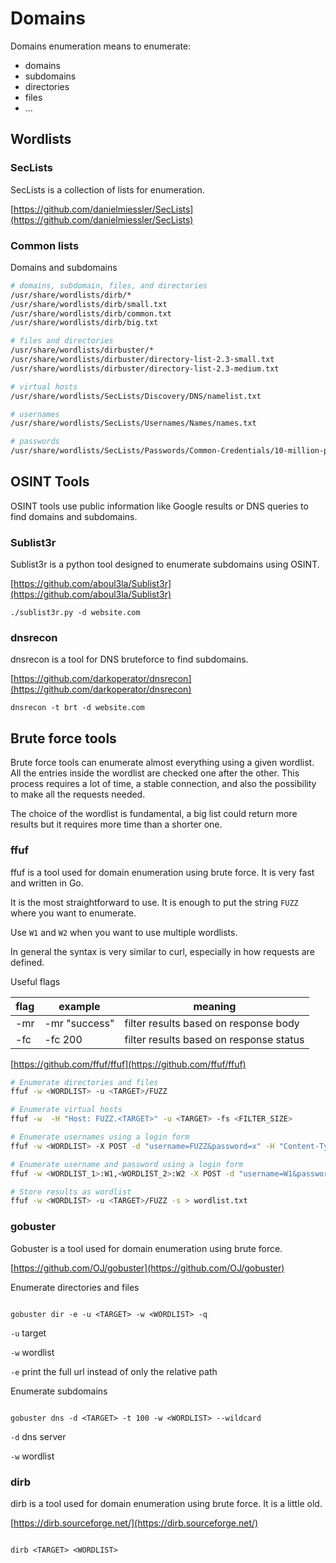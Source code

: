 # Domains

Domains enumeration means to enumerate:

- domains
- subdomains
- directories
- files
- ...

## Wordlists

### SecLists

SecLists is a collection of lists for enumeration.

[https://github.com/danielmiessler/SecLists](https://github.com/danielmiessler/SecLists)

### Common lists

Domains and subdomains

```bash
# domains, subdomain, files, and directories
/usr/share/wordlists/dirb/*
/usr/share/wordlists/dirb/small.txt
/usr/share/wordlists/dirb/common.txt
/usr/share/wordlists/dirb/big.txt

# files and directories
/usr/share/wordlists/dirbuster/*
/usr/share/wordlists/dirbuster/directory-list-2.3-small.txt
/usr/share/wordlists/dirbuster/directory-list-2.3-medium.txt

# virtual hosts
/usr/share/wordlists/SecLists/Discovery/DNS/namelist.txt

# usernames
/usr/share/wordlists/SecLists/Usernames/Names/names.txt

# passwords
/usr/share/wordlists/SecLists/Passwords/Common-Credentials/10-million-password-list-top-100.txt
```

## OSINT Tools

OSINT tools use public information like Google results or DNS queries to find domains and subdomains.

### Sublist3r

Sublist3r is a python tool designed to enumerate subdomains using OSINT.

[https://github.com/aboul3la/Sublist3r](https://github.com/aboul3la/Sublist3r)

```
./sublist3r.py -d website.com
```

### dnsrecon

dnsrecon is a tool for DNS bruteforce to find subdomains.

[https://github.com/darkoperator/dnsrecon](https://github.com/darkoperator/dnsrecon)

```
dnsrecon -t brt -d website.com
```

## Brute force tools

Brute force tools can enumerate almost everything using a given wordlist. All the entries inside the wordlist are checked one after the other. This process requires a lot of time, a stable connection, and also the possibility to make all the requests needed.

The choice of the wordlist is fundamental, a big list could return more results but it requires more time than a shorter one.

### ffuf

ffuf is a tool used for domain enumeration using brute force. It is very fast and written in Go.

It is the most straightforward to use. It is enough to put the string `FUZZ` where you want to enumerate.

Use `W1` and `W2` when you want to use multiple wordlists.

In general the syntax is very similar to curl, especially in how requests are defined.

Useful flags

| flag | example       | meaning                                 |
| ---- | ------------- | --------------------------------------- |
| -mr  | -mr "success" | filter results based on response body   |
| -fc  | -fc 200       | filter results based on response status |

[https://github.com/ffuf/ffuf](https://github.com/ffuf/ffuf)

```bash
# Enumerate directories and files
ffuf -w <WORDLIST> -u <TARGET>/FUZZ

# Enumerate virtual hosts
ffuf -w  -H "Host: FUZZ.<TARGET>" -u <TARGET> -fs <FILTER_SIZE>

# Enumerate usernames using a login form
ffuf -w <WORDLIST> -X POST -d "username=FUZZ&password=x" -H "Content-Type: application/x-www-form-urlencoded" -u <TARGET> -mr "bad password"

# Enumerate username and password using a login form
ffuf -w <WORDLIST_1>:W1,<WORDLIST_2>:W2 -X POST -d "username=W1&password=W2" -H "Content-Type: application/x-www-form-urlencoded" -u <TARGET> -mr "bad password"

# Store results as wordlist
ffuf -w <WORDLIST> -u <TARGET>/FUZZ -s > wordlist.txt
```

### gobuster

Gobuster is a tool used for domain enumeration using brute force.

[https://github.com/OJ/gobuster](https://github.com/OJ/gobuster)

Enumerate directories and files

```

gobuster dir -e -u <TARGET> -w <WORDLIST> -q

```

`-u` target

`-w` wordlist

`-e` print the full url instead of only the relative path

Enumerate subdomains

```

gobuster dns -d <TARGET> -t 100 -w <WORDLIST> --wildcard

```

`-d` dns server

`-w` wordlist

### dirb

dirb is a tool used for domain enumeration using brute force. It is a little old.

[https://dirb.sourceforge.net/](https://dirb.sourceforge.net/)

```

dirb <TARGET> <WORDLIST>

```

```

```
